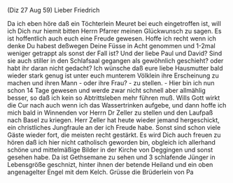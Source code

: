  (Diz 27 Aug 59)
Lieber Friedrich

Da ich eben höre daß ein Töchterlein Meuret bei euch eingetroffen ist, will ich Dich nur hiemit bitten Herrn Pfarrer meinen Glückwunsch zu sagen. Es ist hoffentlich auch euch eine Freude gewesen. Hoffe ich recht wenn ich denke Du habest deßwegen Deine Füsse in Acht genommen und 1-2mal weniger getrappt als sonst der Fall ist? Und der liebe Paul und David? Sind sie auch stiller in den Schlafsaal gegangen als gewöhnlich geschieht? oder habt ihr daran nicht gedacht? Ich wünsche daß eure liebe Hausmutter bald wieder stark genug ist unter euch munterem Völklein ihre Erscheinung zu machen und ihren Mann - oder ihre Frau? - zu stellen. - Hier bin ich nun schon 14 Tage gewesen und werde zwar nicht schnell aber allmählig besser, so daß ich kein so Abtrittsleben mehr führen muß. Wills Gott wirkt die Cur nach auch wenn ich das Wassertrinken aufgebe, und dann hoffe ich mich bald in Winnenden vor Herrn Dr Zeller zu stellen und den Laufpaß nach Basel zu kriegen. Herr Zeller hat heute wieder jemand hergeschickt, ein christliches Jungfraule an der ich Freude habe. Sonst sind schon viele Gäste wieder fort, die meisten recht gestärkt. Es wird Dich auch freuen zu hören daß ich hier nicht catholisch geworden bin, obgleich ich allerhand schöne und mittelmäßige Bilder in der Kirche von Deggingen und sonst gesehen habe. Da ist Gethsemane zu sehen und 3 schlafende Jünger in Lebensgröße geschnizt, hinter ihnen der betende Heiland und ein oben angenagelter Engel mit dem Kelch. Grüsse die Brüderlein
 von Pa


